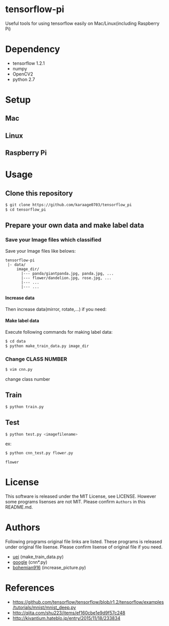 # tensorflow-pi
Useful tools for using tensorflow easily on Mac/Linux(including Raspberry Pi)

# Dependency

- tensorflow 1.2.1
- numpy
- OpenCV2
- python 2.7

# Setup
## Mac

## Linux


## Raspberry Pi

# Usage

## Clone this repository
```sh
$ git clone https://github.com/karaage0703/tensorflow_pi
$ cd tensorflow_pi
```

## Prepare your own data and make label data
### Save your Image files which classified
Save your Image files like belows:

```
tensorflow-pi
 |- data/
     image_dir/
       |--- panda/giantpanda.jpg, panda.jpg, ...
       |--- flower/dandelion.jpg, rose.jpg, ...
       |--- ...
       |--- ...
```

#### Increase data
Then increase data(mirror, rotate,...) if you need:


#### Make label data
Execute following commands for making label data:
```sh
$ cd data
$ python make_train_data.py image_dir
```

### Change CLASS NUMBER
```sh
$ vim cnn.py
```

change class number
## Train

```sh
$ python train.py
```

## Test
```sh
$ python test.py <imagefilename>
```

ex:

```sh
$ python cnn_test.py flower.py
```

```
flower
```


# License
This software is released under the MIT License, see LICENSE.
However some programs lisenses are not MIT. Please confirm `Authors` in this README.md.

# Authors
Following programs original file links are listed. These programs is released under original file lisense.
Please confirm lisense of original file if you need.

- [uei](https://github.com/uei/deel) (make_train_data.py)
- [google](https://github.com/tensorflow/tensorflow) (cnn*.py)
- [bohemian916](https://github.com/bohemian916/deeplearning_tool) (increase_picture.py)

# References
- https://github.com/tensorflow/tensorflow/blob/r1.2/tensorflow/examples/tutorials/mnist/mnist_deep.py
- http://qiita.com/shu223/items/ef160cbe1e9d9f57c248
- http://kivantium.hateblo.jp/entry/2015/11/18/233834

